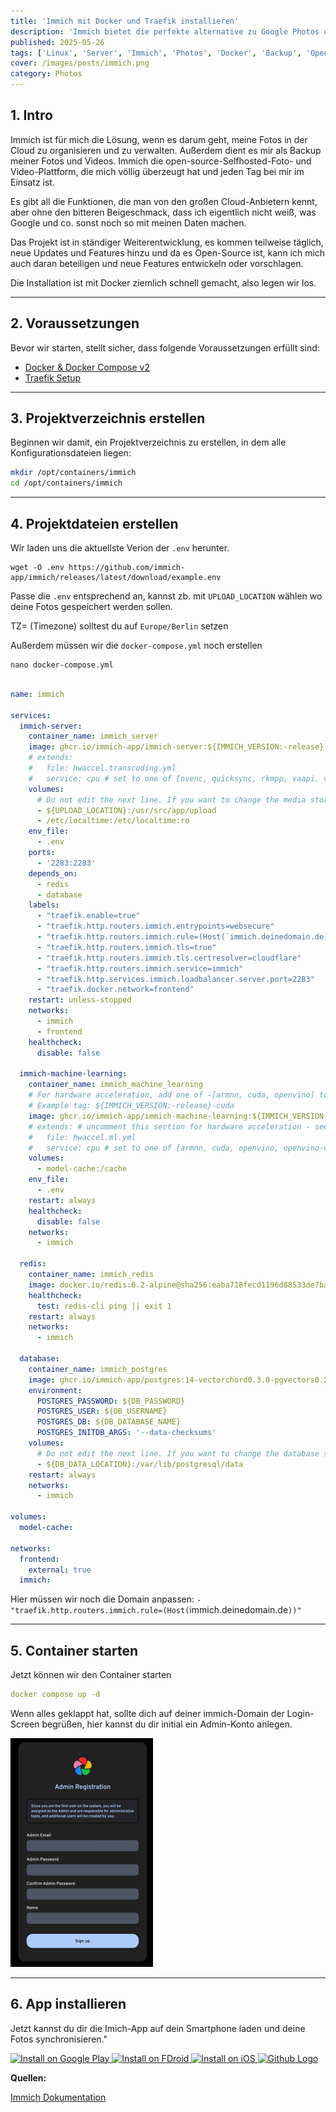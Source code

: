 ```yaml
---
title: 'Immich mit Docker und Traefik installieren'
description: 'Immich bietet die perfekte alternative zu Google Photos oder iCloud.'
published: 2025-05-26
tags: ['Linux', 'Server', 'Immich', 'Photos', 'Docker', 'Backup', 'Open-Source']
cover: /images/posts/immich.png
category: Photos
---
```


## 1. Intro

Immich ist für mich die Lösung, wenn es darum geht, meine Fotos in der Cloud zu organisieren und zu verwalten. 
Außerdem dient es mir als Backup meiner Fotos und Videos. Immich die open-source-Selfhosted-Foto- und Video-Plattform, 
die mich völlig überzeugt hat und jeden Tag bei mir im Einsatz ist. 

Es gibt all die Funktionen, die man von den großen Cloud-Anbietern 
kennt, aber ohne den bitteren Beigeschmack, dass ich eigentlich nicht weiß, was Google und co. sonst noch so mit meinen Daten machen.

Das Projekt ist in ständiger Weiterentwicklung, es kommen teilweise täglich, neue Updates und Features hinzu und da es Open-Source ist, 
kann ich mich auch daran beteiligen und neue Features entwickeln oder vorschlagen. 

Die Installation ist mit Docker ziemlich schnell gemacht, also legen wir los.

---

## 2. Voraussetzungen

Bevor wir starten, stellt sicher, dass folgende Voraussetzungen erfüllt sind:

- [Docker & Docker Compose v2](/posts/server-setup#5-docker-und-docker-compose)
- [Traefik Setup](/posts/traefik)

---

## 3. Projektverzeichnis erstellen

Beginnen wir damit, ein Projektverzeichnis zu erstellen, in dem alle Konfigurationsdateien liegen:

```bash
mkdir /opt/containers/immich
cd /opt/containers/immich
```

---

## 4. Projektdateien erstellen

Wir laden uns die aktuellste Verion der `.env` herunter.

```shell
wget -O .env https://github.com/immich-app/immich/releases/latest/download/example.env
```

Passe die `.env` entsprechend an, kannst zb. mit `UPLOAD_LOCATION` wählen wo deine Fotos gespeichert werden sollen.

 TZ= (Timezone) solltest du auf `Europe/Berlin` setzen

Außerdem müssen wir die `docker-compose.yml` noch erstellen

```shell
nano docker-compose.yml
```

```yaml title="docker-compose.yaml"

name: immich

services:
  immich-server:
    container_name: immich_server
    image: ghcr.io/immich-app/immich-server:${IMMICH_VERSION:-release}
    # extends:
    #   file: hwaccel.transcoding.yml
    #   service: cpu # set to one of [nvenc, quicksync, rkmpp, vaapi, vaapi-wsl] for accelerated transcoding
    volumes:
      # Do not edit the next line. If you want to change the media storage location on your system, edit the value of UPLOAD_LOCATION in the .env file
      - ${UPLOAD_LOCATION}:/usr/src/app/upload
      - /etc/localtime:/etc/localtime:ro
    env_file:
      - .env
    ports:
      - '2283:2283'
    depends_on:
      - redis
      - database
    labels:
      - "traefik.enable=true"
      - "traefik.http.routers.immich.entrypoints=websecure"
      - "traefik.http.routers.immich.rule=(Host(`immich.deinedomain.de`))"
      - "traefik.http.routers.immich.tls=true"
      - "traefik.http.routers.immich.tls.certresolver=cloudflare"
      - "traefik.http.routers.immich.service=immich"
      - "traefik.http.services.immich.loadbalancer.server.port=2283"
      - "traefik.docker.network=frontend"
    restart: unless-stopped
    networks:
      - immich
      - frontend
    healthcheck:
      disable: false

  immich-machine-learning:
    container_name: immich_machine_learning
    # For hardware acceleration, add one of -[armnn, cuda, openvino] to the image tag.
    # Example tag: ${IMMICH_VERSION:-release}-cuda
    image: ghcr.io/immich-app/immich-machine-learning:${IMMICH_VERSION:-release}
    # extends: # uncomment this section for hardware acceleration - see https://immich.app/docs/features/ml-hardware-acceleration
    #   file: hwaccel.ml.yml
    #   service: cpu # set to one of [armnn, cuda, openvino, openvino-wsl] for accelerated inference - use the `-wsl` version for WSL2 where applicable
    volumes:
      - model-cache:/cache
    env_file:
      - .env
    restart: always
    healthcheck:
      disable: false
    networks:
      - immich

  redis:
    container_name: immich_redis
    image: docker.io/redis:6.2-alpine@sha256:eaba718fecd1196d88533de7ba49bf903ad33664a92debb24660a922ecd9cac8
    healthcheck:
      test: redis-cli ping || exit 1
    restart: always
    networks:
      - immich

  database:
    container_name: immich_postgres
    image: ghcr.io/immich-app/postgres:14-vectorchord0.3.0-pgvectors0.2.0    
    environment:
      POSTGRES_PASSWORD: ${DB_PASSWORD}
      POSTGRES_USER: ${DB_USERNAME}
      POSTGRES_DB: ${DB_DATABASE_NAME}
      POSTGRES_INITDB_ARGS: '--data-checksums'
    volumes:
      # Do not edit the next line. If you want to change the database storage location on your system, edit the value of DB_DATA_LOCATION in the .env file
      - ${DB_DATA_LOCATION}:/var/lib/postgresql/data
    restart: always
    networks:
      - immich

volumes:
  model-cache:

networks:
  frontend:
    external: true
  immich:

```

Hier müssen wir noch die Domain anpassen: `- "traefik.http.routers.immich.rule=(Host(`immich.deinedomain.de`))"`

 ---

 ## 5. Container starten

Jetzt können wir den Container starten

```yaml
docker compose up -d
```
Wenn alles geklappt hat, sollte dich auf deiner immich-Domain der Login-Screen begrüßen, hier kannst du dir initial ein Admin-Konto anlegen.

![seafile login screen](./immich1.png)

---

## 6. App installieren

Jetzt kannst du dir die Imich-App auf dein Smartphone laden und deine Fotos synchronisieren."
<div style={{ display: 'flex', justifyContent: 'left', gap: '10px' }}>
  <a href="https://play.google.com/store/apps/details?id=app.alextran.immich">
    <img src="https://img.shields.io/badge/Google%20Play-4287F5.svg?style=for-the-badge&logo=google-play&logoColor=white" alt="Install on Google Play" />
  </a>
  <a href="https://f-droid.org/packages/app.alextran.immich/">
    <img src="https://img.shields.io/badge/FDroid-34C759.svg?style=for-the-badge&logo=fdroid&logoColor=fff" alt="Install on FDroid" />
  </a>
  <a href="https://apps.apple.com/us/app/immich/id1613945652">
    <img src="https://img.shields.io/badge/iOS-000000.svg?style=for-the-badge&logo=apple&logoColor=white" alt="Install on iOS" />
  </a>
<a href="https://github.com/immich-app/immich/releases">
  <img src="https://img.shields.io/badge/Github-grey?style=for-the-badge&logo=github" alt="Github Logo" />
</a>
</div>

**Quellen:**

[Immich Dokumentation](https://immich.app/docs/install/docker-compose)